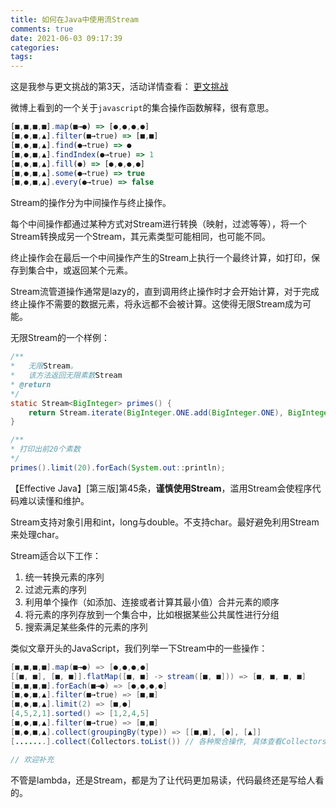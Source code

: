 ```yaml
---
title: 如何在Java中使用流Stream
comments: true
date: 2021-06-03 09:17:39
categories:
tags:
---
```




这是我参与更文挑战的第3天，活动详情查看： [更文挑战](https://juejin.cn/post/6967194882926444557)

微博上看到的一个关于`javascript`的集合操作函数解释，很有意思。

```javascript
[■,■,■,■].map(■→●) => [●,●,●,●]
[■,●,■,▲].filter(■→true) => [■,■]
[■,●,■,▲].find(●→true) => ●
[■,●,■,▲].findIndex(●→true) => 1
[■,●,■,▲].fill(●) => [●,●,●,●]
[■,●,■,▲].some(●→true) => true
[■,●,■,▲].every(●→true) => false 
```



Stream的操作分为中间操作与终止操作。

每个中间操作都通过某种方式对Stream进行转换（映射，过滤等等），将一个Stream转换成另一个Stream，其元素类型可能相同，也可能不同。

终止操作会在最后一个中间操作产生的Stream上执行一个最终计算，如打印，保存到集合中，或返回某个元素。

Stream流管道操作通常是lazy的，直到调用终止操作时才会开始计算，对于完成终止操作不需要的数据元素，将永远都不会被计算。这使得无限Stream成为可能。

无限Stream的一个样例：

```java
/**
* 	无限Stream。
* 	该方法返回无限素数Stream
* @return
*/
static Stream<BigInteger> primes() {
    return Stream.iterate(BigInteger.ONE.add(BigInteger.ONE), BigInteger::nextProbablePrime);
}

/**
* 打印出前20个素数
*/
primes().limit(20).forEach(System.out::println);

```



【Effective Java】[第三版]第45条，**谨慎使用Stream**，滥用Stream会使程序代码难以读懂和维护。

Stream支持对象引用和int，long与double。不支持char。最好避免利用Stream来处理char。

Stream适合以下工作：

1. 统一转换元素的序列
2. 过滤元素的序列
3. 利用单个操作（如添加、连接或者计算其最小值）合并元素的顺序
4. 将元素的序列存放到一个集合中，比如根据某些公共属性进行分组
5. 搜索满足某些条件的元素的序列

类似文章开头的JavaScript，我们列举一下Stream中的一些操作：

```java
[■,■,■,■].map(■→●) => [●,●,●,●]
[[■, ■], [■, ■]].flatMap([■, ■] -> stream([■, ■])) => [■, ■, ■, ■]
[■,■,■,■].forEach(■→●) => [●,●,●,●]
[■,●,■,▲].filter(■→true) => [■,■]
[■,●,■,▲].limit(2) => [■,●]
[4,5,2,1].sorted() => [1,2,4,5]
[■,●,■,▲].filter(■→true) => [■,■]
[■,●,■,▲].collect(groupingBy(type)) => [[■,■], [●], [▲]]
[.......].collect(Collectors.toList()) // 各种聚合操作, 具体查看Collectors

// 欢迎补充


```



不管是lambda，还是Stream，都是为了让代码更加易读，代码最终还是写给人看的。
